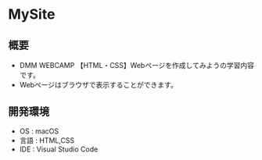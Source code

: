 # MySite
## 概要
- DMM WEBCAMP 【HTML・CSS】Webページを作成してみようの学習内容です。
- Webページはブラウザで表示することができます。
## 開発環境
- OS : macOS
- 言語 : HTML,CSS
- IDE : Visual Studio Code